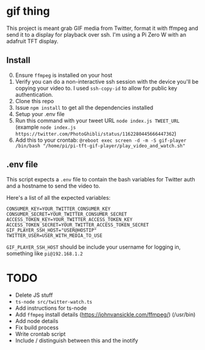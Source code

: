 # gif thing

This project is meant grab GIF media from Twitter, format it with ffmpeg and send it to a display for playback over ssh. I'm using a Pi Zero W with an adafruit TFT display.

## Install

0. Ensure `ffmpeg` is installed on your host
1. Verify you can do a non-interactive ssh session with the device you'll be copying your video to. I used `ssh-copy-id` to allow for public key authentication.
2. Clone this repo
3. Issue `npm install` to get all the dependencies installed
4. Setup your .env file
5. Run this command with your tweet URL `node index.js TWEET_URL` (example `node index.js https://twitter.com/PhotoGhibli/status/1162280445666447362`)
6. Add this to your crontab: `@reboot exec screen -d -m -S gif-player /bin/bash "/home/pi/pi-tft-gif-player/play_video_and_watch.sh"`

## .env file

This script expects a `.env` file to contain the bash variables for Twitter auth and a hostname to send the video to. 

Here's a list of all the expected variables:

```
CONSUMER_KEY=YOUR_TWITTER_CONSUMER_KEY
CONSUMER_SECRET=YOUR_TWITTER_CONSUMER_SECRET
ACCESS_TOKEN_KEY=YOUR_TWITTER_ACCESS_TOKEN_KEY
ACCESS_TOKEN_SECRET=YOUR_TWITTER_ACCESS_TOKEN_SECRET
GIF_PLAYER_SSH_HOST="USER@HOSTIP"
TWITTER_USER=USER_WITH_MEDIA_TO_USE
```

`GIF_PLAYER_SSH_HOST` should be include your username for logging in, something like `pi@192.168.1.2`


# TODO

* Delete JS stuff
* `ts-node src/twitter-watch.ts` 
* Add instructions for ts-node
* Add `ffmpeg` install details (https://johnvansickle.com/ffmpeg/) (/usr/bin)
* Add node details
* Fix build process
* Write crontab script
* Include / distinguish between this and the inotify 